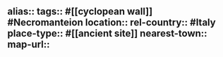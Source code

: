 alias::
tags:: #[[cyclopean wall]] #Necromanteion
location::
rel-country:: #Italy
place-type:: #[[ancient site]]
nearest-town::
map-url::
-
